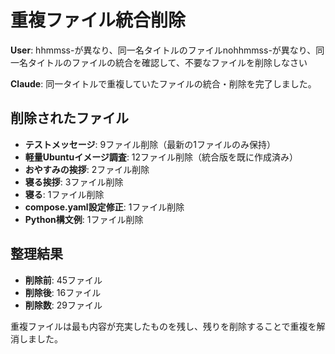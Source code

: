 # 重複ファイル統合削除

**User**:
hhmmss-が異なり、同一名タイトルのファイルnohhmmss-が異なり、同一名タイトルのファイルの統合を確認して、不要なファイルを削除しなさい

**Claude**:
同一タイトルで重複していたファイルの統合・削除を完了しました。

## 削除されたファイル
- **テストメッセージ**: 9ファイル削除（最新の1ファイルのみ保持）
- **軽量Ubuntuイメージ調査**: 12ファイル削除（統合版を既に作成済み）
- **おやすみの挨拶**: 2ファイル削除
- **寝る挨拶**: 3ファイル削除  
- **寝る**: 1ファイル削除
- **compose.yaml設定修正**: 1ファイル削除
- **Python構文例**: 1ファイル削除

## 整理結果
- **削除前**: 45ファイル
- **削除後**: 16ファイル
- **削除数**: 29ファイル

重複ファイルは最も内容が充実したものを残し、残りを削除することで重複を解消しました。

